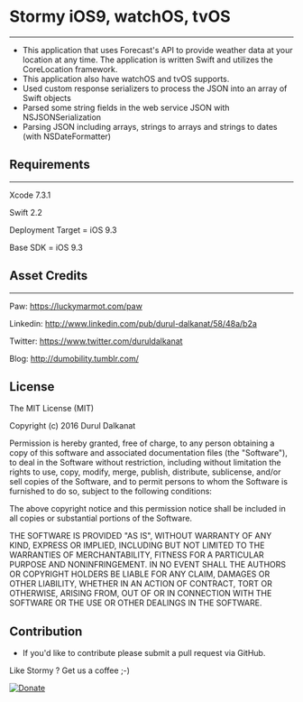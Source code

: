 # Stormy iOS9, watchOS, tvOS
-------------------------------------------------
- This application that uses Forecast's API to provide weather data at your location at any time. The application is written Swift and utilizes the CoreLocation framework.
- This application also have watchOS and tvOS supports.
- Used custom response serializers to process the JSON into an array of Swift objects
- Parsed some string fields in the web service JSON with NSJSONSerialization
- Parsing JSON including arrays, strings to arrays and strings to dates (with NSDateFormatter)

## Requirements
-------------------------------------------------
Xcode 7.3.1

Swift 2.2

Deployment Target = iOS 9.3

Base SDK = iOS 9.3

## Asset Credits
-------------------------------------------------

Paw: https://luckymarmot.com/paw

Linkedin: http://www.linkedin.com/pub/durul-dalkanat/58/48a/b2a

Twitter: https://www.twitter.com/duruldalkanat

Blog: http://dumobility.tumblr.com/

## License

The MIT License (MIT)

Copyright (c) 2016 Durul Dalkanat

Permission is hereby granted, free of charge, to any person obtaining a copy of this software and associated documentation files (the "Software"), to deal in the Software without restriction, including without limitation the rights to use, copy, modify, merge, publish, distribute, sublicense, and/or sell copies of the Software, and to permit persons to whom the Software is furnished to do so, subject to the following conditions:

The above copyright notice and this permission notice shall be included in all copies or substantial portions of the Software.

THE SOFTWARE IS PROVIDED "AS IS", WITHOUT WARRANTY OF ANY KIND, EXPRESS OR IMPLIED, INCLUDING BUT NOT LIMITED TO THE WARRANTIES OF MERCHANTABILITY, FITNESS FOR A PARTICULAR PURPOSE AND NONINFRINGEMENT. IN NO EVENT SHALL THE AUTHORS OR COPYRIGHT HOLDERS BE LIABLE FOR ANY CLAIM, DAMAGES OR OTHER LIABILITY, WHETHER IN AN ACTION OF CONTRACT, TORT OR OTHERWISE, ARISING FROM, OUT OF OR IN CONNECTION WITH THE SOFTWARE OR THE USE OR OTHER DEALINGS IN THE SOFTWARE.


## Contribution
- If you'd like to contribute please submit a pull request via GitHub.

Like Stormy ? Get us a coffee ;-)

[![Donate](https://www.paypalobjects.com/en_US/i/btn/btn_donate_LG.gif)](https://paypal.me/DurulDalkanat)
